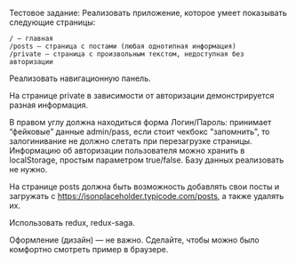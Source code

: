 Тестовое задание:
Реализовать приложение, которое умеет показывать следующие страницы:

    / — главная
    /posts — страница с постами (любая однотипная информация)
    /private — страница с произвольным текстом, недоступная без авторизации

Реализовать навигационную панель.

На странице private в зависимости от авторизации демонстрируется разная информация.

В правом углу должна находиться форма Логин/Пароль: принимает “фейковые” данные admin/pass, если стоит чекбокс "запомнить", то залогинивание не должно слетать при перезагрузке страницы. Информацию об авторизации пользователя можно хранить в localStorage, простым параметром true/false. Базу данных реализовать не нужно.

На странице posts должна быть возможность добавлять свои посты и загружать с https://jsonplaceholder.typicode.com/posts, а также удалять их.

Использовать redux, redux-saga.

Оформление (дизайн) — не важно. Сделайте, чтобы можно было комфортно смотреть пример в браузере.